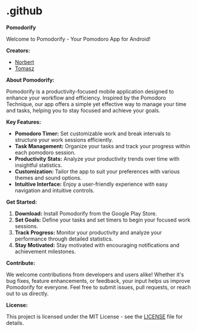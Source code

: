# .github
**Pomodorify**

Welcome to Pomodorify - Your Pomodoro App for Android!

**Creators:**

- [Norbert](https://github.com/NorbertProfile)
- [Tomasz](https://github.com/TomaszProfile)

**About Pomodorify:**

Pomodorify is a productivity-focused mobile application designed to enhance your workflow and efficiency. Inspired by the Pomodoro Technique, our app offers a simple yet effective way to manage your time and tasks, helping you to stay focused and achieve your goals.

**Key Features:**

- **Pomodoro Timer:** Set customizable work and break intervals to structure your work sessions efficiently.
- **Task Management:** Organize your tasks and track your progress within each pomodoro session.
- **Productivity Stats:** Analyze your productivity trends over time with insightful statistics.
- **Customization:** Tailor the app to suit your preferences with various themes and sound options.
- **Intuitive Interface:** Enjoy a user-friendly experience with easy navigation and intuitive controls.

**Get Started:**

1. **Download:** Install Pomodorify from the Google Play Store.
2. **Set Goals:** Define your tasks and set timers to begin your focused work sessions.
3. **Track Progress:** Monitor your productivity and analyze your performance through detailed statistics.
4. **Stay Motivated:** Stay motivated with encouraging notifications and achievement milestones.

**Contribute:**

We welcome contributions from developers and users alike! Whether it's bug fixes, feature enhancements, or feedback, your input helps us improve Pomodorify for everyone. Feel free to submit issues, pull requests, or reach out to us directly.

**License:**

This project is licensed under the MIT License - see the [LICENSE](https://github.com/YourOrganization/Pomodorify/blob/main/LICENSE) file for details.
